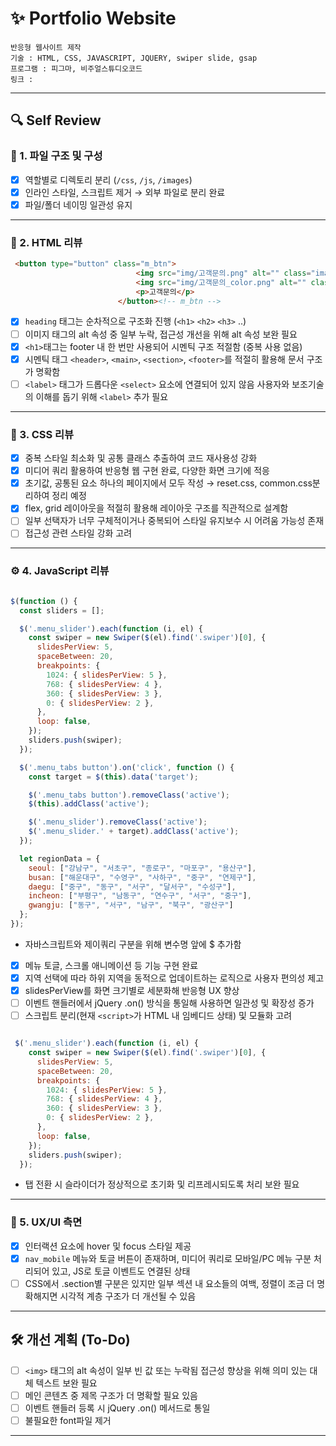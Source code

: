
# ✨ Portfolio Website

    반응형 웹사이트 제작
    기술 : HTML, CSS, JAVASCRIPT, JQUERY, swiper slide, gsap
    프로그램 : 피그마, 비주얼스튜디오코드
    링크 : 


---
## 🔍 Self Review

### 📁 1. 파일 구조 및 구성
- [x] 역할별로 디렉토리 분리 (`/css`, `/js`, `/images`)
- [x] 인라인 스타일, 스크립트 제거 → 외부 파일로 분리 완료
- [x] 파일/폴더 네이밍 일관성 유지

---

### 🧱 2. HTML 리뷰
```html
 <button type="button" class="m_btn">
                            <img src="img/고객문의.png" alt="" class="image before">
                            <img src="img/고객문의_color.png" alt="" class="image after">
                            <p>고객문의</p>
                        </button><!-- m_btn -->

```

- [x] `heading` 태그는 순차적으로 구조화 진행 (`<h1>` `<h2>` `<h3>` ..)
- [ ] 이미지 태그의 alt 속성 중 일부 누락, 접근성 개선을 위해 alt 속성 보완 필요
- [x] `<h1>`태그는 footer 내 한 번만 사용되어 시멘틱 구조 적절함 (중복 사용 없음)
- [x] 시멘틱 태그 `<header>`, `<main>`, `<section>`, `<footer>`를 적절히 활용해 문서 구조가 명확함
- [ ] `<label>` 태그가 드롭다운 `<select>` 요소에 연결되어 있지 않음 사용자와 보조기술의 이해를 돕기 위해 `<label>` 추가 필요

---

### 🎨 3. CSS 리뷰
- [x] 중복 스타일 최소화 및 공통 클래스 추출하여 코드 재사용성 강화
- [x] 미디어 쿼리 활용하여 반응형 웹 구현 완료, 다양한 화면 크기에 적응
- [x] 초기값, 공통된 요소 하나의 페이지에서 모두 작성 → reset.css, common.css분리하여 정리 예정
- [x] flex, grid 레이아웃을 적절히 활용해 레이아웃 구조를 직관적으로 설계함
- [ ] 일부 선택자가 너무 구체적이거나 중복되어 스타일 유지보수 시 어려움 가능성 존재
- [ ] 접근성 관련 스타일 강화 고려

---

### ⚙️ 4. JavaScript 리뷰

```javascript

$(function () {
  const sliders = [];

  $('.menu_slider').each(function (i, el) {
    const swiper = new Swiper($(el).find('.swiper')[0], {
      slidesPerView: 5,
      spaceBetween: 20,
      breakpoints: {
        1024: { slidesPerView: 5 },
        768: { slidesPerView: 4 },
        360: { slidesPerView: 3 },
        0: { slidesPerView: 2 },
      },
      loop: false,
    });
    sliders.push(swiper);
  });

  $('.menu_tabs button').on('click', function () {
    const target = $(this).data('target');

    $('.menu_tabs button').removeClass('active');
    $(this).addClass('active');

    $('.menu_slider').removeClass('active');
    $('.menu_slider.' + target).addClass('active');
  });

  let regionData = {
    seoul: ["강남구", "서초구", "종로구", "마포구", "용산구"],
    busan: ["해운대구", "수영구", "사하구", "중구", "연제구"],
    daegu: ["중구", "동구", "서구", "달서구", "수성구"],
    incheon: ["부평구", "남동구", "연수구", "서구", "중구"],
    gwangju: ["동구", "서구", "남구", "북구", "광산구"]
  };
});

```

- 자바스크립트와 제이쿼리 구분을 위해 변수명 앞에 $ 추가함

- [x] 메뉴 토글, 스크롤 애니메이션 등 기능 구현 완료
- [x] 지역 선택에 따라 하위 지역을 동적으로 업데이트하는 로직으로 사용자 편의성 제고
- [x] slidesPerView를 화면 크기별로 세분화해 반응형 UX 향상
- [ ] 이벤트 핸들러에서 jQuery .on() 방식을 통일해 사용하면 일관성 및 확장성 증가
- [ ] 스크립트 분리(현재 `<script>`가 HTML 내 임베디드 상태) 및 모듈화 고려

```javascript

 $('.menu_slider').each(function (i, el) {
    const swiper = new Swiper($(el).find('.swiper')[0], {
      slidesPerView: 5,
      spaceBetween: 20,
      breakpoints: {
        1024: { slidesPerView: 5 },
        768: { slidesPerView: 4 },
        360: { slidesPerView: 3 },
        0: { slidesPerView: 2 },
      },
      loop: false,
    });
    sliders.push(swiper);
  });

```
- 탭 전환 시 슬라이더가 정상적으로 초기화 및 리프레시되도록 처리 보완 필요

---

### 🎯 5. UX/UI 측면
- [x] 인터랙션 요소에 hover 및 focus 스타일 제공
- [x]  `nav_mobile` 메뉴와 토글 버튼이 존재하며, 미디어 쿼리로 모바일/PC 메뉴 구분 처리되어 있고, JS로 토글 이벤트도 연결된 상태
- [ ] CSS에서 .section별 구분은 있지만 일부 섹션 내 요소들의 여백, 정렬이 조금 더 명확해지면 시각적 계층 구조가 더 개선될 수 있음
      
---

## 🛠️ 개선 계획 (To-Do)
- [ ] `<img>` 태그의 alt 속성이 일부 빈 값 또는 누락됨 접근성 향상을 위해 의미 있는 대체 텍스트 보완 필요
- [ ] 메인 콘텐츠 중 제목 구조가 더 명확할 필요 있음
- [ ] 이벤트 핸들러 등록 시 jQuery .on() 메서드로 통일
- [ ] 불필요한 font파일 제거

---
